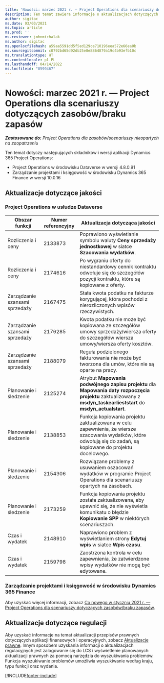 ```yaml
---
title: 'Nowości: marzec 2021 r. — Project Operations dla scenariuszy dotyczących zasobów/braku zapasów'
description: Ten temat zawiera informacje o aktualizacjach dotyczących jakości dostępnych w wersji Project Operations z marca 2021 r. w scenariuszach dotyczących zasobów/braku zapasów.
author: sigitac
ms.date: 03/03/2021
ms.topic: article
ms.prod: ''
ms.reviewer: johnmichalak
ms.author: sigitac
ms.openlocfilehash: a59aa5591dd5f5ed129ce710196eea572e66ea0b
ms.sourcegitcommit: c0792bd65d92db25e0e8864879a19c4b93efb10c
ms.translationtype: HT
ms.contentlocale: pl-PL
ms.lasthandoff: 04/14/2022
ms.locfileid: "8599467"
---
```

# <a name="whats-new-march-2021---project-operations-for-resourcenon-stocked-based-scenarios"></a>Nowości: marzec 2021 r. — Project Operations dla scenariuszy dotyczących zasobów/braku zapasów

_**Zastosowane do:** Project Operations dla zasobów/scenariuszy nieopartych na zaopatrzeniu_

Ten temat dotyczy następujących składników i wersji aplikacji Dynamics 365 Project Operations:

- Project Operations w środowisku Dataverse w wersji 4.8.0.91 
- Zarządzanie projektami i księgowość w środowisku Dynamics 365 Finance w wersji 10.0.16 

## <a name="quality-updates"></a>Aktualizacje dotyczące jakości

### <a name="project-operations-on-dataverse"></a>Project Operations w usłudze Dataverse


| **Obszar funkcji** | **Numer referencyjny** | **Aktualizacja dotycząca jakości** |
| --- | --- | --- |
| Rozliczenia i ceny | 2133873 | Poprawiono wyświetlanie symbolu waluty **Ceny sprzedaży jednostkowej** w siatce **Szacowania wydatków**. |
| Rozliczenia i ceny | 2174616 | Po wygraniu oferty do niestandardowy cennik kontraktu odwołuje się do szczegółów pozycji kontraktu, które są kopiowane z oferty. |
| Zarządzanie szansami sprzedaży | 2167475 | Stała kwota podatku na fakturze korygującej, która pochodzi z nierozliczonych wpisów rzeczywistych. |
| Zarządzanie szansami sprzedaży | 2176285 | Kwota podatku nie może być kopiowana ze szczegółów umowy sprzedaży/wiersza oferty do szczegółów wiersza umowy/wiersza oferty kosztów. |
| Zarządzanie szansami sprzedaży | 2188079 | Reguła podzielonego fakturowania nie może być tworzona dla umów, które nie są oparte na pracy. |
| Planowanie i śledzenie | 2125274 | Atrybut **Mapowania podwójnego zapisu projektu** dla **Mapowania daty rozpoczęcia projektu** zaktualizowany z **msdyn\_taskearlieststart** do **msdyn\_actualstart**. |
| Planowanie i śledzenie | 2138853 | Funkcja kopiowania projektu zaktualizowana w celu zapewnienia, że wiersze szacowania wydatków, które odwołują się do zadań, są kopiowane do projektu docelowego. |
| Planowanie i śledzenie | 2154306 | Rozwiązane problemy z usuwaniem oszacowań wydatków w programie Project Operations dla scenariuszy opartych na zasobach. |
| Planowanie i śledzenie | 2173259 | Funkcja kopiowania projektu została zaktualizowana, aby upewnić się, że nie wyświetla komunikatu o błędzie **Kopiowanie SPP** w niektórych scenariuszach. |
| Czas i wydatek | 2148910 | Naprawiono problem z wyświetlaniem strony **Edytuj wpis** w siatce **Wpis czasu**. |
| Czas i wydatek | 2159798 | Zaostrzona kontrola w celu zapewnienia, że zatwierdzone wpisy wydatków nie mogą być edytowane. |

### <a name="project-management-and-accounting-on-dynamics-365-finance"></a>Zarządzanie projektami i księgowość w środowisku Dynamics 365 Finance

Aby uzyskać więcej informacji, zobacz [Co nowego w styczniu 2021 r. — Project Operations dla scenariuszy dotyczących zasobów/braku zapasów](whats-new-jan-2021-resource-based.md).

## <a name="regulatory-updates"></a>Aktualizacje dotyczące regulacji

Aby uzyskać informacje na temat aktualizacji przepisów prawnych dotyczących aplikacji finansowych i operacyjnych, zobacz [Aktualizacje prawne](/dynamics365/finance/localizations/regulatory-updates). Innym sposobem uzyskania informacji o aktualizacjach regulacyjnych jest zalogowanie się do LCS i wyświetlenie planowanych aktualizacji prawnych za pomocą narzędzia do wyszukiwania problemów. Funkcja wyszukiwanie problemów umożliwia wyszukiwanie według kraju, typu funkcji oraz wydania.


[!INCLUDE[footer-include](../includes/footer-banner.md)]